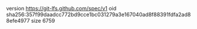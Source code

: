 version https://git-lfs.github.com/spec/v1
oid sha256:357f99daadcc772bd9cce1bc031279a3e167040ad8f88391fdfa2ad88efe4977
size 6759
